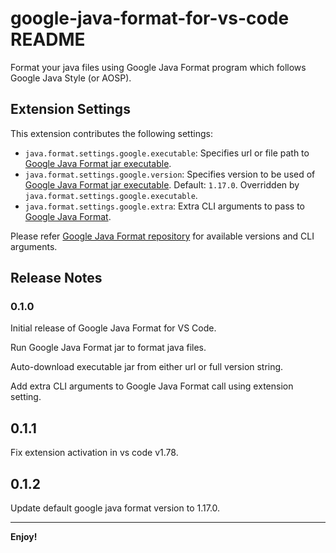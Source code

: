 # google-java-format-for-vs-code README

Format your java files using Google Java Format program which follows Google Java Style (or AOSP).

## Extension Settings

This extension contributes the following settings:

* `java.format.settings.google.executable`: Specifies url or file path to [Google Java Format jar executable](https://github.com/google/google-java-format/releases).
* `java.format.settings.google.version`: Specifies version to be used of [Google Java Format jar executable](https://github.com/google/google-java-format/releases). Default: `1.17.0`. Overridden by `java.format.settings.google.executable`.
* `java.format.settings.google.extra`: Extra CLI arguments to pass to [Google Java Format](https://github.com/google/google-java-format).

Please refer [Google Java Format repository](https://github.com/google/google-java-format) for available versions and CLI arguments.

## Release Notes

### 0.1.0

Initial release of Google Java Format for VS Code.

Run Google Java Format jar to format java files.

Auto-download executable jar from either url or full version string.

Add extra CLI arguments to Google Java Format call using extension setting.

## 0.1.1

Fix extension activation in vs code v1.78.

## 0.1.2

Update default google java format version to 1.17.0.

---
**Enjoy!**
